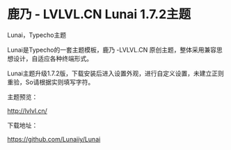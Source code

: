 # 鹿乃 - LVLVL.CN Lunai 1.7.2主题

Lunai，Typecho主题

Lunai是Typecho的一套主题模板，鹿乃 -LVLVL.CN 原创主题，整体采用兼容思想设计，自适应各种终端形式。

Lunai主题升级1.7.2版，下载安装后进入设置外观，进行自定义设置，未建立正则重验，So请根据实则填写字符。

主题预览：

http://lvlvl.cn/

下载地址：

https://github.com/Lunaiiy/Lunai</trans>
